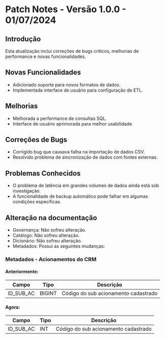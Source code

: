 # Patch Notes - Versão 1.0.0 - 01/07/2024

## Introdução
Esta atualização inclui correções de bugs críticos, melhorias de performance e novas funcionalidades.

## Novas Funcionalidades
- Adicionado suporte para novos formatos de dados.
- Implementada interface de usuário para configuração de ETL.

## Melhorias
- Melhorada a performance de consultas SQL.
- Interface de usuário aprimorada para melhor usabilidade.

## Correções de Bugs
- Corrigido bug que causava falha na importação de dados CSV.
- Resolvido problema de sincronização de dados com fontes externas.

## Problemas Conhecidos
- O problema de latência em grandes volumes de dados ainda está sob investigação.
- A funcionalidade de backup automático pode falhar em algumas condições específicas.

## Alteração na documentação
- Governança: Não sofreu alteração.
- Catálogo: Não sofreu alteração.
- Dicionário: Não sofreu alteração.
- Metadados: Possui as seguintes mudanças:

### Metadados - Acionamentos do CRM
#### Anteriormente:
| Campo      | Tipo    | Descrição                          |
|------------|---------|------------------------------------|
| ID_SUB_AC  | BIGINT  | Código do sub acionamento cadastrado |

#### Agora:
| Campo      | Tipo    | Descrição                          |
|------------|---------|------------------------------------|
| ID_SUB_AC  | INT     | Código do sub acionamento cadastrado |

